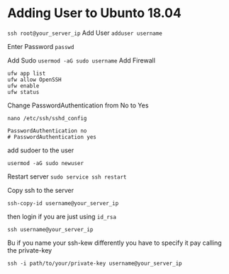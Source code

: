 # Adding User to Ubunto 18.04

`ssh root@your_server_ip`
Add User
`adduser username`

Enter Password
`passwd`

Add Sudo
`usermod -aG sudo username`
Add Firewall
```
ufw app list
ufw allow OpenSSH
ufw enable
ufw status
```
Change PasswordAuthentication from No to Yes

`nano /etc/ssh/sshd_config`
```
PasswordAuthentication no
# PasswordAuthentication yes
```

add sudoer to the user

`usermod -aG sudo newuser`

Restart server 
`sudo service ssh restart`

Copy ssh to the server

`ssh-copy-id username@your_server_ip`

then login if you are just using `id_rsa`

`ssh username@your_server_ip`

Bu if you name your ssh-kew differently you have to specify it pay calling the private-key

`ssh -i path/to/your/private-key username@your_server_ip`
